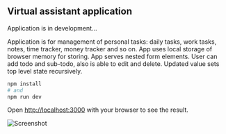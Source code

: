 ## Virtual assistant application

Application is in development...

Application is for management of personal tasks:
daily tasks, work tasks, notes, time tracker, money tracker and so on.
App uses local storage of browser memory for storing.
App serves nested form elements. User can add todo and sub-todo, also is able to edit and delete.
Updated value sets top level state recursively.

```bash
npm install
# and
npm run dev
```

Open [http://localhost:3000](http://localhost:3000) with your browser to see the result.

![Screenshot](./screenshot.png)